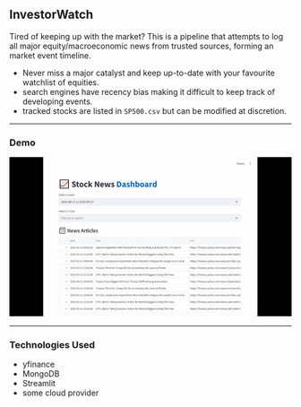 ## InvestorWatch

Tired of keeping up with the market? This is a pipeline that attempts to log all major equity/macroeconomic news from trusted sources, forming an market event timeline. 
- Never miss a major catalyst and keep up-to-date with your favourite watchlist of equities.
- search engines have recency bias making it difficult to keep track of developing events.
- tracked stocks are listed in `SP500.csv` but can be modified at discretion. 

---

### Demo 

![](/assets/demo.gif)


---

### Technologies Used
- yfinance
- MongoDB 
- Streamlit
- some cloud provider



